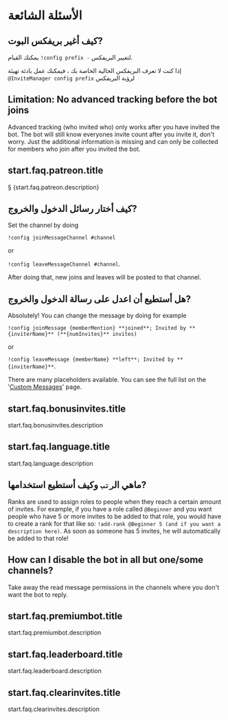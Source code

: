 # الأسئلة الشائعة

## كيف أغير بريفكس البوت?

يمكنك القيام `!config prefix -` لتغيير البريفكس.

إذا كنت لا تعرف البريفكس الحالية الخاصة بك ، فيمكنك عمل بادئة تهيئة `@InviteManager config prefix` لرؤية البريفكس

## Limitation: No advanced tracking before the bot joins

Advanced tracking (who invited who) only works after you have invited the bot. The bot will still know everyones invite count after you invite it, don't worry. Just the additional information is missing and can only be collected for members who join after you invited the bot.

## start.faq.patreon.title

§ {start.faq.patreon.description}

## كيف أختار رسائل الدخول والخروج?

Set the channel by doing

`!config joinMessageChannel #channel`

or

`!config leaveMessageChannel #channel`.

After doing that, new joins and leaves will be posted to that channel.

## هل أستطيع أن اعدل على رسالة الدخول والخروج?

Absolutely! You can change the message by doing for example

`!config joinMessage {memberMention} **joined**; Invited by **{inviterName}** (**{numInvites}** invites)`

or

`!config leaveMessage {memberName} **left**; Invited by **{inviterName}**`.

There are many placeholders available. You can see the full list on the '[Custom Messages](/ar/modules/invites/custom-messages.md)' page.

## start.faq.bonusinvites.title

start.faq.bonusinvites.description

## start.faq.language.title

start.faq.language.description

## ماهي ال`رتب` وكيف أستطيع استخدامها?

Ranks are used to assign roles to people when they reach a certain amount of invites. For example, if you have a role called `@Beginner` and you want people who have 5 or more invites to be added to that role, you would have to create a rank for that like so: `!add-rank @Beginner 5 (and if you want a description here)`. As soon as someone has 5 invites, he will automatically be added to that role!

## How can I disable the bot in all but one/some channels?

Take away the read message permissions in the channels where you don't want the bot to reply.

## start.faq.premiumbot.title

start.faq.premiumbot.description

## start.faq.leaderboard.title

start.faq.leaderboard.description

## start.faq.clearinvites.title

start.faq.clearinvites.description
